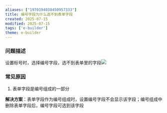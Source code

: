```yaml
---
aliases: ["1970194038450957333"]
title: 编号字段为什么选不到表单字段
created: 2025-07-15
modified: 2025-07-15
tags: ['e-builder']
theme: e-builder
---
```


### 问题描述

设置标号时，选择编号字段，选不到表单里的字段![](e337a55ca8db7108d53d089ccd21ffe1.jpg)

### 常见原因

1. 表单字段是编号组成的一部分

**解决方案**：表单字段作为编号组成时，设置编号字段不会显示该字段；编号组成中删除表单字段后，编号字段可选到该字段